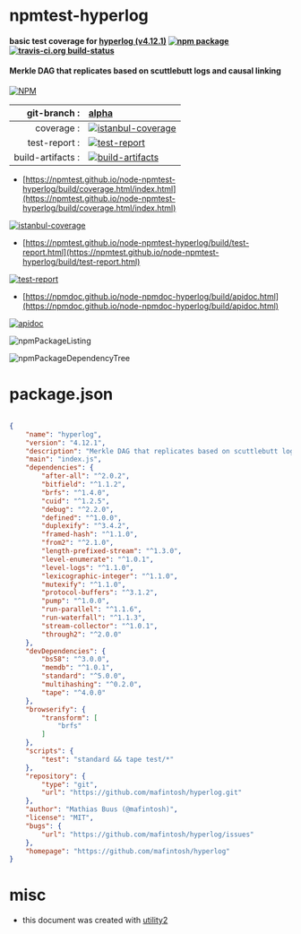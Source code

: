 # npmtest-hyperlog

#### basic test coverage for  [hyperlog (v4.12.1)](https://github.com/mafintosh/hyperlog)  [![npm package](https://img.shields.io/npm/v/npmtest-hyperlog.svg?style=flat-square)](https://www.npmjs.org/package/npmtest-hyperlog) [![travis-ci.org build-status](https://api.travis-ci.org/npmtest/node-npmtest-hyperlog.svg)](https://travis-ci.org/npmtest/node-npmtest-hyperlog)

#### Merkle DAG that replicates based on scuttlebutt logs and causal linking

[![NPM](https://nodei.co/npm/hyperlog.png?downloads=true&downloadRank=true&stars=true)](https://www.npmjs.com/package/hyperlog)

| git-branch : | [alpha](https://github.com/npmtest/node-npmtest-hyperlog/tree/alpha)|
|--:|:--|
| coverage : | [![istanbul-coverage](https://npmtest.github.io/node-npmtest-hyperlog/build/coverage.badge.svg)](https://npmtest.github.io/node-npmtest-hyperlog/build/coverage.html/index.html)|
| test-report : | [![test-report](https://npmtest.github.io/node-npmtest-hyperlog/build/test-report.badge.svg)](https://npmtest.github.io/node-npmtest-hyperlog/build/test-report.html)|
| build-artifacts : | [![build-artifacts](https://npmtest.github.io/node-npmtest-hyperlog/glyphicons_144_folder_open.png)](https://github.com/npmtest/node-npmtest-hyperlog/tree/gh-pages/build)|

- [https://npmtest.github.io/node-npmtest-hyperlog/build/coverage.html/index.html](https://npmtest.github.io/node-npmtest-hyperlog/build/coverage.html/index.html)

[![istanbul-coverage](https://npmtest.github.io/node-npmtest-hyperlog/build/screenCapture.buildCi.browser.%252Ftmp%252Fbuild%252Fcoverage.lib.html.png)](https://npmtest.github.io/node-npmtest-hyperlog/build/coverage.html/index.html)

- [https://npmtest.github.io/node-npmtest-hyperlog/build/test-report.html](https://npmtest.github.io/node-npmtest-hyperlog/build/test-report.html)

[![test-report](https://npmtest.github.io/node-npmtest-hyperlog/build/screenCapture.buildCi.browser.%252Ftmp%252Fbuild%252Ftest-report.html.png)](https://npmtest.github.io/node-npmtest-hyperlog/build/test-report.html)

- [https://npmdoc.github.io/node-npmdoc-hyperlog/build/apidoc.html](https://npmdoc.github.io/node-npmdoc-hyperlog/build/apidoc.html)

[![apidoc](https://npmdoc.github.io/node-npmdoc-hyperlog/build/screenCapture.buildCi.browser.%252Ftmp%252Fbuild%252Fapidoc.html.png)](https://npmdoc.github.io/node-npmdoc-hyperlog/build/apidoc.html)

![npmPackageListing](https://npmtest.github.io/node-npmtest-hyperlog/build/screenCapture.npmPackageListing.svg)

![npmPackageDependencyTree](https://npmtest.github.io/node-npmtest-hyperlog/build/screenCapture.npmPackageDependencyTree.svg)



# package.json

```json

{
    "name": "hyperlog",
    "version": "4.12.1",
    "description": "Merkle DAG that replicates based on scuttlebutt logs and causal linking",
    "main": "index.js",
    "dependencies": {
        "after-all": "^2.0.2",
        "bitfield": "^1.1.2",
        "brfs": "^1.4.0",
        "cuid": "^1.2.5",
        "debug": "^2.2.0",
        "defined": "^1.0.0",
        "duplexify": "^3.4.2",
        "framed-hash": "^1.1.0",
        "from2": "^2.1.0",
        "length-prefixed-stream": "^1.3.0",
        "level-enumerate": "^1.0.1",
        "level-logs": "^1.1.0",
        "lexicographic-integer": "^1.1.0",
        "mutexify": "^1.1.0",
        "protocol-buffers": "^3.1.2",
        "pump": "^1.0.0",
        "run-parallel": "^1.1.6",
        "run-waterfall": "^1.1.3",
        "stream-collector": "^1.0.1",
        "through2": "^2.0.0"
    },
    "devDependencies": {
        "bs58": "^3.0.0",
        "memdb": "^1.0.1",
        "standard": "^5.0.0",
        "multihashing": "^0.2.0",
        "tape": "^4.0.0"
    },
    "browserify": {
        "transform": [
            "brfs"
        ]
    },
    "scripts": {
        "test": "standard && tape test/*"
    },
    "repository": {
        "type": "git",
        "url": "https://github.com/mafintosh/hyperlog.git"
    },
    "author": "Mathias Buus (@mafintosh)",
    "license": "MIT",
    "bugs": {
        "url": "https://github.com/mafintosh/hyperlog/issues"
    },
    "homepage": "https://github.com/mafintosh/hyperlog"
}
```



# misc
- this document was created with [utility2](https://github.com/kaizhu256/node-utility2)
